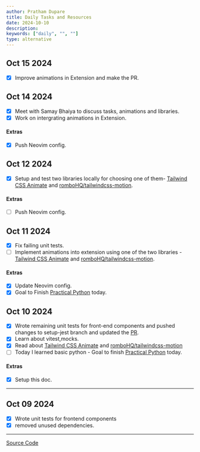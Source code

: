 ```yaml
---
author: Pratham Dupare
title: Daily Tasks and Resources
date: 2024-10-10
description:
keywords: ["daily", "", ""]
type: alternative
---
```


## Oct 15 2024

- [x] Improve animations in Extension and make the PR.

## Oct 14 2024

- [x] Meet with Samay Bhaiya to discuss tasks, animations and libraries.
- [x] Work on intergrating animations in Extension.

#### Extras

- [x] Push Neovim config.

## Oct 12 2024

- [x] Setup and test two libraries locally for choosing one of them- [Tailwind CSS Animate](https://github.com/jamiebuilds/tailwindcss-animate/tree/main) and [romboHQ/tailwindcss-motion](https://github.com/romboHQ/tailwindcss-motion).

#### Extras

- [ ] Push Neovim config.

## Oct 11 2024

- [x] Fix failing unit tests.
- [ ] Implement animations into extension using one of the two libraries - [Tailwind CSS Animate](https://github.com/jamiebuilds/tailwindcss-animate/tree/main) and [romboHQ/tailwindcss-motion](https://github.com/romboHQ/tailwindcss-motion).

#### Extras

- [x] Update Neovim config.
- [x] Goal to Finish [Practical Python](https://practical.learnpython.dev/001_prerequisites/) today.

## Oct 10 2024

- [x] Wrote remaining unit tests for front-end components and pushed changes to setup-jest branch and updated the [PR](https://github.com/raooll/kikker/pull/32).
- [x] Learn about vitest,mocks.
- [x] Read about [Tailwind CSS Animate](https://github.com/jamiebuilds/tailwindcss-animate/tree/main) and [romboHQ/tailwindcss-motion](https://github.com/romboHQ/tailwindcss-motion)
- [ ] Today I learned basic python - Goal to finish [Practical Python](https://practical.learnpython.dev/001_prerequisites/) today.

#### Extras

- [x] Setup this doc.

---

## Oct 09 2024

- [x] Wrote unit tests for frontend components
- [x] removed unused dependencies.

---

[Source Code](https://github.com/prathamdupare/blog/)
